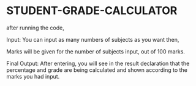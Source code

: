 # STUDENT-GRADE-CALCULATOR
after running the code, 

Input: You can input as many numbers of subjects as you want then,

Marks will be given for the number of subjects input, out of 100 marks.


Final Output: After entering, you will see in the result declaration that the percentage and grade are being calculated and shown according to the marks you had input.
